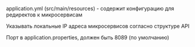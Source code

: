 application.yml (src/main/resources) - содержит конфигурацию для редиректов к микросервисам

Указывать локальные IP адреса микросервисов согласно структуре API

Порт в application.properties, должен быть 8089 (по умолчанию)